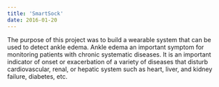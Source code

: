 ```yaml
---
title: 'SmartSock'
date: 2016-01-20
---
```

The purpose of this project was to build a wearable system that can be used to detect ankle edema. Ankle edema an important symptom for monitoring patients with chronic systematic diseases. It is an important indicator of onset or exacerbation of a variety of diseases that disturb cardiovascular, renal, or hepatic system such as heart, liver, and kidney failure, diabetes, etc. 


